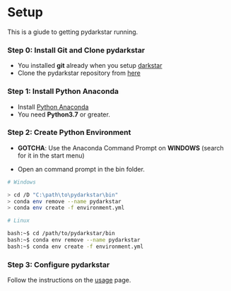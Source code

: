 # Setup

This is a giude to getting pydarkstar running.

### Step 0: Install Git and Clone pydarkstar

* You installed **git** already when you setup [darkstar][DARKS]
* Clone the pydarkstar repository from [here][GITPG]

### Step 1: Install Python Anaconda

* Install [Python Anaconda][CONDA]
* You need **Python3.7** or greater.

### Step 2: Create Python Environment

* **GOTCHA**: Use the Anaconda Command Prompt on **WINDOWS** (search for it in the start menu)

* Open an command prompt in the bin folder.

```bash
# Windows

> cd /D "C:\path\to\pydarkstar\bin"
> conda env remove --name pydarkstar
> conda env create -f environment.yml

# Linux

bash:~$ cd /path/to/pydarkstar/bin
bash:~$ conda env remove --name pydarkstar
bash:~$ conda env create -f environment.yml
```

### Step 3: Configure pydarkstar

Follow the instructions on the [usage][USAGE] page.

[CONDA]: http://continuum.io/downloads
[PYPIP]: https://pip.pypa.io/en/stable/
[PYOFF]: https://www.python.org/downloads
[USAGE]: http://adamgagorik.github.io/pydarkstar/generated/usage.html
[GITPG]: https://github.com/AdamGagorik/pydarkstar
[DARKS]: https://github.com/DarkstarProject/darkstar
